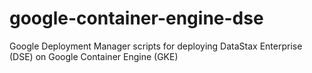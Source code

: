 # google-container-engine-dse
Google Deployment Manager scripts for deploying DataStax Enterprise (DSE) on Google Container Engine (GKE)
